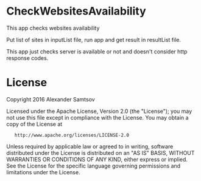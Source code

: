 # CheckWebsitesAvailability
This app checks websites availability

Put list of sites in inputList file, run app and get result in resultList file.

This app just checks server is available or not and doesn't consider http response codes.



# License
   Copyright 2016 Alexander Samtsov

   Licensed under the Apache License, Version 2.0 (the "License");
   you may not use this file except in compliance with the License.
   You may obtain a copy of the License at

       http://www.apache.org/licenses/LICENSE-2.0

   Unless required by applicable law or agreed to in writing, software
   distributed under the License is distributed on an "AS IS" BASIS,
   WITHOUT WARRANTIES OR CONDITIONS OF ANY KIND, either express or implied.
   See the License for the specific language governing permissions and
   limitations under the License.
